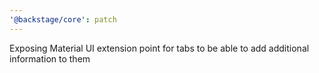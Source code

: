 ```yaml
---
'@backstage/core': patch
---
```


Exposing Material UI extension point for tabs to be able to add additional information to them
